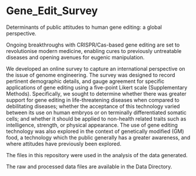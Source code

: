 # Gene_Edit_Survey

Determinants of public attitudes to human gene editing: a global perspective.


Ongoing breakthroughs with CRISPR/Cas-based gene editing are set to revolutionise modern medicine, enabling cures to previously untreatable diseases and opening avenues for eugenic manipulation.

We developed an online survey to capture an international perspective on the issue of genome engineering. The survey was designed to record pertinent demographic details, and gauge agreement for specific applications of gene editing using a five-point Likert scale (Supplementary Methods). Specifically, we sought to determine whether there was greater support for gene editing in life-threatening diseases when compared to debilitating diseases; whether the acceptance of this technology varied between its use on human embryos or on terminally differentiated somatic cells; and whether it should be applied to non-health related traits such as intelligence, strength, or physical appearance. The use of gene editing technology was also explored in the context of genetically modified (GM) food, a technology which the public generally has a greater awareness, and where attitudes have previously been explored.

The files in this repository were used in the analysis of the data generated.

The raw and processed data files are available in the Data Directory.
